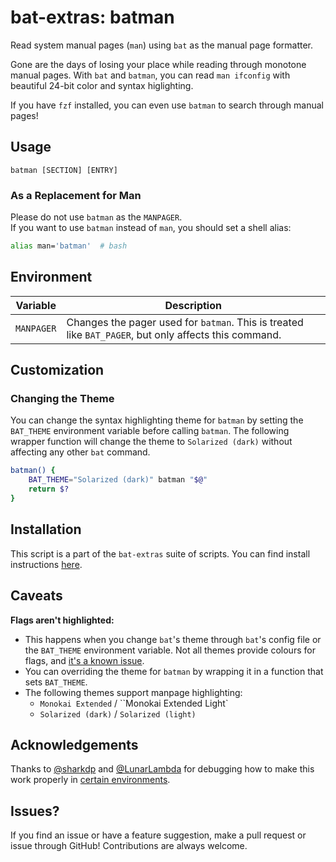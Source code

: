 # bat-extras: batman

Read system manual pages (`man`) using `bat` as the manual page formatter.

Gone are the days of losing your place while reading through monotone manual pages. With `bat` and `batman`, you can read `man ifconfig` with beautiful 24-bit color and syntax higlighting.

If you have `fzf` installed, you can even use `batman` to search through manual pages!


## Usage

    batman [SECTION] [ENTRY]

### As a Replacement for Man

Please do not use `batman` as the `MANPAGER`.  
If you want to use `batman` instead of `man`, you should set a shell alias:

```bash
alias man='batman'  # bash
```


## Environment

| Variable   | Description                                                  |
| ---------- | ------------------------------------------------------------ |
| `MANPAGER` | Changes the pager used for `batman`. This is treated like `BAT_PAGER`, but only affects this command. |



## Customization

### Changing the Theme

You can change the syntax highlighting theme for `batman` by setting the `BAT_THEME` environment variable before calling `batman`. The following wrapper function will change the theme to `Solarized (dark)` without affecting any other `bat` command.

```bash
batman() {
    BAT_THEME="Solarized (dark)" batman "$@"
    return $?
}
```




## Installation

This script is a part of the `bat-extras` suite of scripts. You can find install instructions [here](../README.md#installation).



## Caveats

**Flags aren't highlighted:**

- This happens when you change `bat`'s theme through `bat`'s config file or the `BAT_THEME` environment variable. Not all themes provide colours for flags, and [it's a known issue](https://github.com/sharkdp/bat/issues/2115).
- You can overriding the theme for `batman` by wrapping it in a function that sets `BAT_THEME`.
- The following themes support manpage highlighting:
  - `Monokai Extended` / ``Monokai Extended Light`
  - `Solarized (dark)` / `Solarized (light)`



## Acknowledgements

Thanks to [@sharkdp](https://github.com/sharkdp) and [@LunarLambda](https://github.com/LunarLambda) for debugging how to make this work properly in [certain environments](https://github.com/sharkdp/bat/issues/652).



## Issues?

If you find an issue or have a feature suggestion, make a pull request or issue through GitHub!
Contributions are always welcome.
